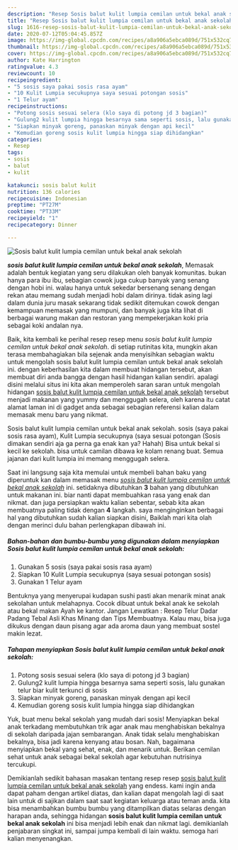 ```yaml
---
description: "Resep Sosis balut kulit lumpia cemilan untuk bekal anak sekolah yang Enak Banget"
title: "Resep Sosis balut kulit lumpia cemilan untuk bekal anak sekolah yang Enak Banget"
slug: 1616-resep-sosis-balut-kulit-lumpia-cemilan-untuk-bekal-anak-sekolah-yang-enak-banget
date: 2020-07-12T05:04:45.857Z
image: https://img-global.cpcdn.com/recipes/a8a906a5ebca089d/751x532cq70/sosis-balut-kulit-lumpia-cemilan-untuk-bekal-anak-sekolah-foto-resep-utama.jpg
thumbnail: https://img-global.cpcdn.com/recipes/a8a906a5ebca089d/751x532cq70/sosis-balut-kulit-lumpia-cemilan-untuk-bekal-anak-sekolah-foto-resep-utama.jpg
cover: https://img-global.cpcdn.com/recipes/a8a906a5ebca089d/751x532cq70/sosis-balut-kulit-lumpia-cemilan-untuk-bekal-anak-sekolah-foto-resep-utama.jpg
author: Kate Harrington
ratingvalue: 4.3
reviewcount: 10
recipeingredient:
- "5 sosis saya pakai sosis rasa ayam"
- "10 Kulit Lumpia secukupnya saya sesuai potongan sosis"
- "1 Telur ayam"
recipeinstructions:
- "Potong sosis sesuai selera (klo saya di potong jd 3 bagian)"
- "Gulung2 kulit lumpia hingga besarnya sama seperti sosis, lalu gunakan telur biar kulit terkunci di sosis"
- "Siapkan minyak goreng, panaskan minyak dengan api kecil"
- "Kemudian goreng sosis kulit lumpia hingga siap dihidangkan"
categories:
- Resep
tags:
- sosis
- balut
- kulit

katakunci: sosis balut kulit 
nutrition: 136 calories
recipecuisine: Indonesian
preptime: "PT27M"
cooktime: "PT33M"
recipeyield: "1"
recipecategory: Dinner

---
```



![Sosis balut kulit lumpia cemilan untuk bekal anak sekolah](https://img-global.cpcdn.com/recipes/a8a906a5ebca089d/751x532cq70/sosis-balut-kulit-lumpia-cemilan-untuk-bekal-anak-sekolah-foto-resep-utama.jpg)

<b><i>sosis balut kulit lumpia cemilan untuk bekal anak sekolah</i></b>, Memasak adalah bentuk kegiatan yang seru dilakukan oleh banyak komunitas. bukan hanya para ibu ibu, sebagian cowok juga cukup banyak yang senang dengan hobi ini. walau hanya untuk sekedar bersenang senang dengan rekan atau memang sudah menjadi hobi dalam dirinya. tidak asing lagi dalam dunia juru masak sekarang tidak sedikit ditemukan cowok dengan kemampuan memasak yang mumpuni, dan banyak juga kita lihat di berbagai warung makan dan restoran yang mempekerjakan koki pria sebagai koki andalan nya.

Baik, kita kembali ke perihal resep resep menu <i>sosis balut kulit lumpia cemilan untuk bekal anak sekolah</i>. di setiap rutinitas kita, mungkin akan terasa membahagiakan bila sejenak anda menyisihkan sebagian waktu untuk mengolah sosis balut kulit lumpia cemilan untuk bekal anak sekolah ini. dengan keberhasilan kita dalam membuat hidangan tersebut, akan membuat diri anda bangga dengan hasil hidangan kalian sendiri. apalagi disini melalui situs ini kita akan memperoleh saran saran untuk mengolah hidangan <u>sosis balut kulit lumpia cemilan untuk bekal anak sekolah</u> tersebut menjadi makanan yang yummy dan menggugah selera, oleh karena itu catat alamat laman ini di gadget anda sebagai sebagian referensi kalian dalam memasak menu baru yang nikmat.

Sosis balut kulit lumpia cemilan untuk bekal anak sekolah. sosis (saya pakai sosis rasa ayam), Kulit Lumpia secukupnya (saya sesuai potongan (Sosis dimakan sendiri aja ga perna ga enak kan ya? Hahah) Bisa untuk bekal si kecil ke sekolah. bisa untuk camilan dibawa ke kolam renang buat. Semua jajanan dari kulit lumpia ini memang menggugah selera.


Saat ini langsung saja kita memulai untuk membeli bahan baku yang diperuntuk kan dalam memasak menu <u><i>sosis balut kulit lumpia cemilan untuk bekal anak sekolah</i></u> ini. setidaknya dibutuhkan <b>3</b> bahan yang dibutuhkan untuk makanan ini. biar nanti dapat membuahkan rasa yang enak dan nikmat. dan juga persiapkan waktu kalian sebentar, sebab kita akan membuatnya paling tidak dengan <b>4</b> langkah. saya menginginkan berbagai hal yang dibutuhkan sudah kalian siapkan disini, Baiklah mari kita olah dengan merinci dulu bahan perlengkapan dibawah ini.

<!--inarticleads1-->

##### Bahan-bahan dan bumbu-bumbu yang digunakan dalam menyiapkan Sosis balut kulit lumpia cemilan untuk bekal anak sekolah:

1. Gunakan 5 sosis (saya pakai sosis rasa ayam)
1. Siapkan 10 Kulit Lumpia secukupnya (saya sesuai potongan sosis)
1. Gunakan 1 Telur ayam


Bentuknya yang menyerupai kudapan sushi pasti akan menarik minat anak sekolahan untuk melahapnya. Cocok dibuat untuk bekal anak ke sekolah atau bekal makan Ayah ke kantor. Jangan Lewatkan : Resep Telur Dadar Padang Tebal Asli Khas Minang dan Tips Membuatnya. Kalau mau, bisa juga dikukus dengan daun pisang agar ada aroma daun yang membuat sostel makin lezat. 

<!--inarticleads2-->

##### Tahapan menyiapkan Sosis balut kulit lumpia cemilan untuk bekal anak sekolah:

1. Potong sosis sesuai selera (klo saya di potong jd 3 bagian)
1. Gulung2 kulit lumpia hingga besarnya sama seperti sosis, lalu gunakan telur biar kulit terkunci di sosis
1. Siapkan minyak goreng, panaskan minyak dengan api kecil
1. Kemudian goreng sosis kulit lumpia hingga siap dihidangkan


Yuk, buat menu bekal sekolah yang mudah dari sosis! Menyiapkan bekal anak terkadang membutuhkan trik agar anak mau menghabiskan bekalnya di sekolah daripada jajan sembarangan. Anak tidak selalu menghabiskan bekalnya, bisa jadi karena kenyang atau bosan. Nah, bagaimana menyiapkan bekal yang sehat, enak, dan menarik untuk. Berikan cemilan sehat untuk anak sebagai bekal sekolah agar kebutuhan nutrisinya tercukupi. 

Demikianlah sedikit bahasan masakan tentang resep resep <u>sosis balut kulit lumpia cemilan untuk bekal anak sekolah</u> yang endess. kami ingin anda dapat paham dengan artikel diatas, dan kalian dapat mengolah lagi di saat lain untuk di sajikan dalam saat saat kegiatan keluarga atau teman anda. kita bisa menambahkan bumbu bumbu yang ditampilkan diatas selaras dengan harapan anda, sehingga hidangan <b>sosis balut kulit lumpia cemilan untuk bekal anak sekolah</b> ini bisa menjadi lebih enak dan nikmat lagi. demikianlah penjabaran singkat ini, sampai jumpa kembali di lain waktu. semoga hari kalian menyenangkan.
